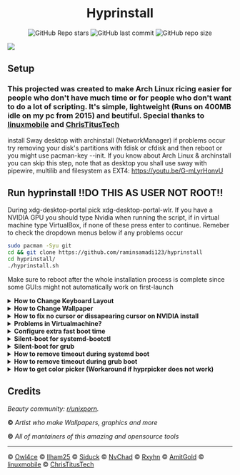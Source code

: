 <div align="center">

# **Hyprinstall**

![GitHub Repo stars](https://img.shields.io/github/stars/raminsamadi123/hyprinstall?style=for-the-badge&color=83DA82) 
![GitHub last commit](https://img.shields.io/github/license/raminsamadi123/hyprinstall?style=for-the-badge&color=83DA82) 
![GitHub repo size](https://img.shields.io/github/repo-size/raminsamadi123/hyprinstall?style=for-the-badge&color=83DA82)
<br/>
</div>

<img src="https://i.imgur.com/zXzvXef.png">

## Setup

### This projected was created to make Arch Linux ricing easier for people who don't have much time or for people who don't want to do a lot of scripting. It's simple, lightweight (Runs on 400MB idle on my pc from 2015) and beutiful. Special thanks to [linuxmobile](https://github.com/linuxmobile) and [ChrisTitusTech](https://github.com/christitustech)

install Sway desktop with archinstall (NetworkManager) if problems occur try removing your disk's partitions with fdisk or cfdisk and then reboot or you might use pacman-key --init. If you know about Arch Linux & archinstall you can skip this step, note that as desktop you shall use sway with pipewire, multilib and filesystem as EXT4:
https://youtu.be/G-mLyrHonvU

## Run hyprinstall !!DO THIS AS USER NOT ROOT!! 
During xdg-desktop-portal pick xdg-desktop-portal-wlr. If you have a NVIDIA GPU you should type Nvidia when running the script, if in virtual machine type VirtualBox, if none of these press enter to continue. Remeber to check the dropdown menus below if any problems occur
```sh
sudo pacman -Syu git
cd && git clone https://github.com/raminsamadi123/hyprinstall
cd hyprinstall/
./hyprinstall.sh
```
Make sure to reboot after the whole installation process is complete since some GUI:s might not automatically work on first-launch

<details>

<summary><b>How to Change Keyboard Layout</b></summary>

#### Install Vim or any editor of your choice
```sh
sudo pacman -Syu vim
```
#### Find out what your X11 layout is
```sh
localectl
localectl list-x11-keymap-layouts
```
#### Edit Hyprland Configuration file
```sh
sudo vim ~/.config/hypr/hyprland.conf
```
#### Uncomment these lines under EXEC and INPUT and change it to your x11 layout
Under EXEC:
```sh
#exec-once = echo us > /tmp/kb_layout
```
Under INPUT:
```sh
#kb_layout = us
```

</details>

<details>

<summary><b>How to Change Wallpaper</b></summary>
	
#### Install Vim or any editor of your choice
```sh
sudo pacman -Syu vim
```
#### Find out your monitor's name in terminal
It should look something like ***DP-1*** or ***HDMI-A-1***
```sh
hyprctl monitors
```
#### Edit the hyprpapper.conf in terminal
```sh
sudo vim ~/.config/hypr/hyprpaper.conf
```

</details>

</details>

<details>

<summary><b>How to fix no cursor or dissapearing cursor on NVIDIA install</b></summary>
	
#### Open your terminal and run the command below
```sh
echo "
    export LIBVA_DRIVER_NAME=nvidia
    export XDG_SESSION_TYPE=wayland
    export GBM_BACKEND=nvidia-drm
    export __GLX_VENDOR_LIBRARY_NAME=nvidia
    export WLR_NO_HARDWARE_CURSORS=1
    export CURSOR_INACTIVE_TIMEOUT=0
    " >> ~/.bashrc && source ~/.bashrc
```
#### Reboot
```sh
reboot
```

</details>

<details>

<summary><b>Problems in Virtualmachine?</b></summary>
	
#### Here's some articles if you really want to run it in a VM. Remeber that you need to enable 3D acceleration.
### Quick tip: Go into tty by pressing ctrl+alt+(F2-F6) and run: 

```sh
Hyprland
```

### If you are on VMware install these
```sh
sudo pacman -Syu open-vm-tools xf86-input-vmouse xf86-video-vmware
```

https://unix.stackexchange.com/questions/656328/libseat-backend-seatd-c70-could-not-connect-to-socket-run-seatd-sock-no-su
https://github.com/swaywm/sway/issues/5834
https://ask.fedoraproject.org/t/cant-switch-back-to-x11/19640
https://bbs.archlinux.org/viewtopic.php?id=164391
https://www.reddit.com/r/hyprland/comments/y5fc5e/how_can_i_wrapping_the_launcher/

</details>

<details>

<summary><b>Configure extra fast boot time</b></summary>

### All-in-One Command installation
```sh
paru -Syu mingetty && paru -Rns sddm-git && sudo sh -c "echo -e '[Service]\nExecStart=\nExecStart=-/sbin/agetty --noissue --autologin $USER %I \$TERM\nType=idle' > /etc/systemd/system/getty@tty1.service.d/override.conf" && sudo chmod +x /usr/share/wayland-sessions/wrapped_hl.desktop && echo '
#
# ~/.bash_profile
#

[[ -f ~/.bashrc ]] && . ~/.bashrc

if [[ "$(tty)" == "/dev/tty1" ]]
then
   /usr/share/wayland-sessions/wrapped_hl.desktop
fi
' > ~/.bash_profile && source ~/.bash_profile
```
	
### Install mingetty
```sh
paru -Syu mingetty
```
### Uninstall sddm-git
```sh
paru -Rns sddm-git
```
### Create override.conf for your tty1 (if problems occur try changing -/sbin/agetty to -/sbin/mgetty or -/sbin/getty
```sh
sudo sh -c "echo -e '[Service]\nExecStart=\nExecStart=-/sbin/agetty --noissue --autologin $USER %I \$TERM\nType=idle' > /etc/systemd/system/getty@tty1.service.d/override.conf" 
```
### Make wrappedhl.desktop an executable
```sh
sudo chmod +x /usr/share/wayland-sessions/wrapped_hl.desktop
```
### Make Hyprland run automatically on startup
```sh
echo '
#
# ~/.bash_profile
#

[[ -f ~/.bashrc ]] && . ~/.bashrc

if [[ "$(tty)" == "/dev/tty1" ]]
then
   /usr/share/wayland-sessions/wrapped_hl.desktop
fi
' > ~/.bash_profile && source ~/.bash_profile
```
</details>

<details>

<summary><b>Silent-boot for systemd-bootctl</b></summary>
	
### Install an editor of your choice
```sh
sudo pacman -Syu vim
```
### Edit your entries .conf file (Mine looks like this)
```sh
sudo vim /boot/loader/entries/2023-02-05_21-29-22_linux.conf
```
### add this at the end of options rw quiet splash loglevel=0 (it should look something like this)
```sh
options root=PARTUUID=a49e02ad-bb32-476d-b200-4812aafcd87f zswap.enabled=0 rw intel_pstate=no_hwp rootfstype=ext4 rw quiet splash loglevel=0
```
### Update your bootctl
```sh
sudo bootctl update
```

</details>

<details>

<summary><b>Silent-boot for grub</b></summary>
	
### Install an editor of your choice
```sh
sudo pacman -Syu vim
```
### Edit your entries grub file
```sh
sudo vim /etc/default/grub
```
### Add loglevel=0 in between quiet splashscreen (like this)
```sh
GRUB_CMDLINE_LINUX_DEFAULT="quiet loglevel=0 splash"
```
### Update your grub
```sh
grub-mkconfig -o /boot/grub/grub.cfg
```

</details>

<details>

<summary><b>How to remove timeout during systemd boot</b></summary>
	
### Run this in your terminal
```sh
sudo sh -c "echo -e '#timeout 3\n#console-mode keep' > /boot/loader/loader.conf" 
```

</details>

<details>

<summary><b>How to remove timeout during grub boot</b></summary>
	
### Install an editor of your choice
```sh
sudo pacman -Syu vim 
```
### Edit your grub file
```sh
sudo vim /etc/default/grub 
```
### Change GRUB_TIMEOUT to be equal to 0
```sh
GRUB_TIMEOUT=0 
```
### Update grub
```sh
grub-mkconfig -o /boot/grub/grub.cfg
```

</details>

<details>

<summary><b>How to get color picker (Workaround if hyprpicker does not work)</b></summary>

https://youtu.be/dmIWCFe3B-Q
### Install an editor of your choice
```sh
sudo pacman -Syu vim 
```
### Install dependencies
```sh
sudo pacman -Syu zenity slurp grim
```
### Make a file called colorpicker.sh (NO SUDO)
```sh
vim colorpicker.sh
```
### Paste this in the file (colorpicker.sh)
```sh
#!/bin/bash
#
# License: MIT
#
# A script to easily pick a color on a wayland session by using:
# slurp to select the location, grim to get the pixel, convert
# to make the pixel a hex number and zenity to display a nice color
# selector dialog where the picked color can be tweaked further.
#
# The script was possible thanks to the useful information on:
# https://www.trst.co/simple-colour-picker-in-sway-wayland.html
# https://unix.stackexchange.com/questions/320070/is-there-a-colour-picker-that-works-with-wayland-or-xwayland/523805#523805
#

# Check if running under wayland.
if [ "$WAYLAND_DISPLAY" = "" ]; then
    zenity  --error --width 400 \
        --title "No wayland session found." \
        --text "This color picker must be run under a valid wayland session."

    exit 1
fi

# Get color position
position=$(slurp -b 00000000 -p)

# Sleep at least for a second to prevet issues with grim always
# returning improper color.
sleep 1

# Store the hex color value using graphicsmagick or imagemagick.
if command -v /usr/bin/gm &> /dev/null; then
    color=$(grim -g "$position" -t png - \
        | /usr/bin/gm convert - -format '%[pixel:p{0,0}]' txt:- \
        | tail -n 1 \
        | rev \
        | cut -d ' ' -f 1 \
        | rev
    )
else
    color=$(grim -g "$position" -t png - \
        | convert - -format '%[pixel:p{0,0}]' txt:- \
        | tail -n 1 \
        | cut -d ' ' -f 4
    )
fi

if [ "$1" == "clipboard" ]; then
	echo $color | wl-copy -n
else
	# Display a color picker and store the returned rgb color
	rgb_color=$(zenity --color-selection \
	    --title="Copy color to Clipboard" \
	    --color="${color}"
	)

	# Execute if user didn't click cancel
	if [ "$rgb_color" != "" ]; then
	    # Convert rgb color to hex
	    hex_color="#"
	    for value in $(echo "${rgb_color}" | grep -E -o -m1 '[0-9]+'); do
       		hex_color="$hex_color$(printf "%.2x" $value)"
	    done

    	# Copy user selection to clipboard
    	echo $hex_color | wl-copy -n
	fi
fi
```
### Make it executable
```sh
sudo chmod 744 colorpicker.sh
```
### Bind a keybind to it by editing ~/.config/hypr/hyprland.conf
```sh
sudo vim ~/.config/hypr/hyprland.conf
```
### Change hyprpicker -a -n to this (It's under #MISC) save the file and press (SUPER + SHIFT + X) and pick a color
```sh
bind = SUPERSHIFT, X, exec, ~/test/colorpicker.sh
```

</details>

## Credits

_Beauty community: [r/unixporn](https://www.reddit.com/r/unixporn)._

**©** _Artist who make Wallpapers, graphics and more_

**©** _All of mantainers of this amazing and opensource tools_

---


© [Owl4ce](https://github.com/owl4ce)
© [Ilham25](https://github.com/ilham25)
© [Siduck](https://github.com/siduck)
© [NvChad](https://github.com/NvChad) 
© [Rxyhn](https://github.com/rxyhn)
© [AmitGold](https://github.com/AmitGolden)
© [linuxmobile](https://github.com/linuxmobile)
© [ChrisTitusTech](https://github.com/ChrisTitusTech)
